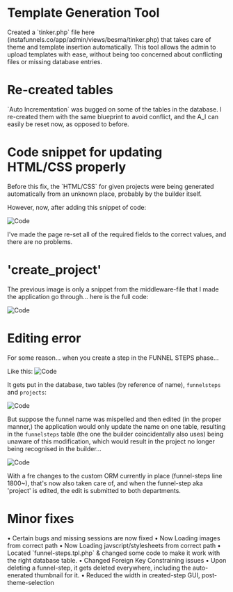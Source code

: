 # Template Generation Tool

<p>Created a `tinker.php` file here (instafunnels.co/app/admin/views/besma/tinker.php) that takes care of 
theme and template insertion automatically. This tool allows the admin to upload templates with ease, without being
too concerned about conflicting files or missing database entries.</p>

# Re-created tables

<p>`Auto Incrementation` was bugged on some of the tables in the database. I re-created them
with the same blueprint to avoid conflict, and the A_I can easily be reset now, as opposed to before.</p>


# Code snippet for updating HTML/CSS properly

<p>Before this fix, the `HTML/CSS` for given projects were being generated automatically from an unknown place, 
probably by the builder itself. 

However, now, after adding this snippet of code:

![Code](http://image.prntscr.com/image/a6fdde6af8884ba0b19488666309407c.png)


I've made the page re-set all of the required fields to the correct values, and there are no problems.</p>


# 'create_project'

<p>The previous image is only a snippet from the middleware-file that I made the application go through... here is the full code:


![Code](http://image.prntscr.com/image/82eb820c539c45cf9d79d79ab6f25d7a.png)

</p>


# Editing error

<p>For some reason... when you create a step in the <or>FUNNEL STEPS</bl> phase...

Like this:
![Code](http://image.prntscr.com/image/10aae3a93cd24005b6909e7cf143ca2f.png)

It gets put in the database, two tables (by reference of name), `funnelsteps` and `projects`:

![Code](http://image.prntscr.com/image/0124d30d259042ab95a74cf412d257e4.png)

But suppose the funnel name was mispelled and then edited (in the proper manner,) the application
would only update the name on one table, resulting in the `funnelsteps` table (the one the builder
coincidentally also uses) being unaware of this modification, which would result in the project
no longer being recognised in the builder...


![Code](http://image.prntscr.com/image/e3b4965debc74f58a64a8e9eabd03d7e.png)


With a fre changes to the custom <bl>ORM</bl> currently in place (funnel-steps line 1800~), that's now also taken care of, 
and when the funnel-step aka 'project' is edited, the edit is submitted to both departments.


</p>

# Minor fixes

<p>
• Certain bugs and missing sessions are now fixed
• Now Loading images from correct path
• Now Loading javscript/stylesheets from correct path
• Located `funnel-steps.tpl.php` & changed some code to make it work with the right database table.
• Changed Foreign Key Constraining issues
• Upon deleting a funnel-step, it gets deleted everywhere, including the auto-enerated thumbnail for it.
• Reduced the width in created-step GUI, post-theme-selection
</p>

